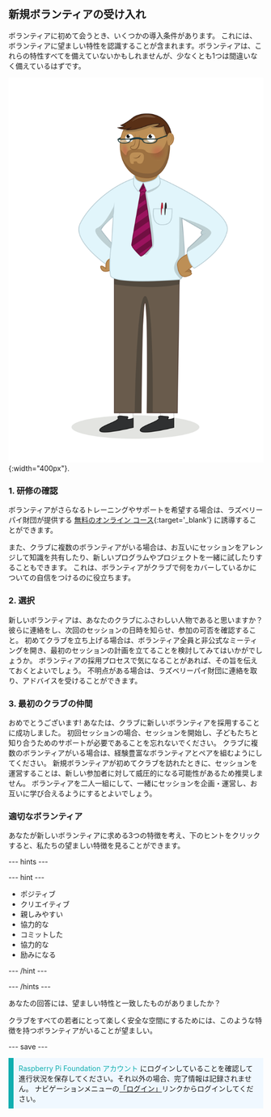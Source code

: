 ## 新規ボランティアの受け入れ

ボランティアに初めて会うとき、いくつかの導入条件があります。 これには、ボランティアに望ましい特性を認識することが含まれます。ボランティアは、これらの特性すべてを備えていないかもしれませんが、少なくとも1つは間違いなく備えているはずです。

![大人のボランティア](images/10-Adult.png){:width="400px"}.
### 1. 研修の確認

ボランティアがさらなるトレーニングやサポートを希望する場合は、ラズベリーパイ財団が提供する [無料のオンライン コース](https://www.futurelearn.com/partners/raspberry-pi){:target='_blank'} に誘導することができます。

また、クラブに複数のボランティアがいる場合は、お互いにセッションをアレンジして知識を共有したり、新しいプログラムやプロジェクトを一緒に試したりすることもできます。 これは、ボランティアがクラブで何をカバーしているかについての自信をつけるのに役立ちます。

### 2. 選択

新しいボランティアは、あなたのクラブにふさわしい人物であると思いますか？ 彼らに連絡をし、次回のセッションの日時を知らせ、参加の可否を確認すること。 初めてクラブを立ち上げる場合は、ボランティア全員と非公式なミーティングを開き、最初のセッションの計画を立てることを検討してみてはいかがでしょうか。 ボランティアの採用プロセスで気になることがあれば、その旨を伝えておくとよいでしょう。 不明点がある場合は、ラズベリーパイ財団に連絡を取り、アドバイスを受けることができます。

### 3. 最初のクラブの仲間

おめでとうございます! あなたは、クラブに新しいボランティアを採用することに成功しました。 初回セッションの場合、セッションを開始し、子どもたちと知り合うためのサポートが必要であることを忘れないでください。 クラブに複数のボランティアがいる場合は、経験豊富なボランティアとペアを組むようにしてください。 新規ボランティアが初めてクラブを訪れたときに、セッションを運営することは、新しい参加者に対して威圧的になる可能性があるため推奨しません。 ボランティアを二人一組にして、一緒にセッションを企画・運営し、お互いに学び合えるようにするとよいでしょう。

### 適切なボランティア

あなたが新しいボランティアに求める3つの特徴を考え、下のヒントをクリックすると、私たちの望ましい特徴を見ることができます。

--- hints ---

--- hint ---

* ポジティブ
* クリエイティブ
* 親しみやすい
* 協力的な
* コミットした
* 協力的な
* 励みになる

--- /hint ---

--- /hints ---

あなたの回答には、望ましい特性と一致したものがありましたか？

クラブをすべての若者にとって楽しく安全な空間にするためには、このような特徴を持つボランティアがいることが望ましい。

--- save ---

<p style="border-left: solid; border-width:10px; border-color: #0faeb0; background-color: aliceblue; padding: 10px;">
<span style="color: #0faeb0">Raspberry Pi Foundation アカウント</span> にログインしていることを確認して進行状況を保存してください。それ以外の場合、完了情報は記録されません。 ナビゲーションメニューの<a href="https://my.raspberrypi.org/login">「ログイン」</a>リンクからログインしてください。
</p>